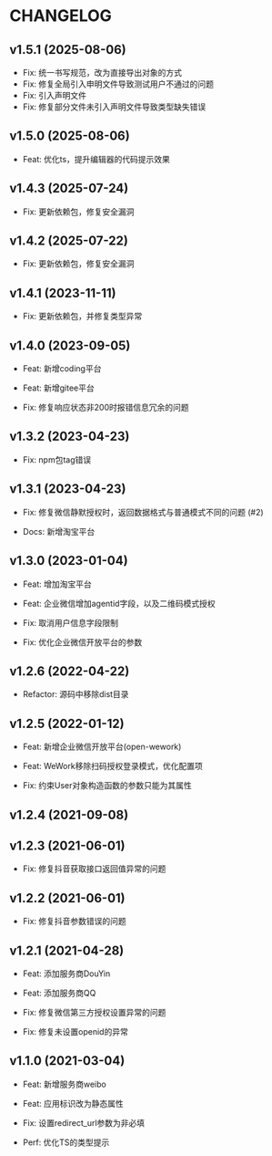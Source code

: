 # CHANGELOG


## v1.5.1 (2025-08-06)

- Fix: 统一书写规范，改为直接导出对象的方式
- Fix: 修复全局引入申明文件导致测试用户不通过的问题
- Fix: 引入声明文件
- Fix: 修复部分文件未引入声明文件导致类型缺失错误

## v1.5.0 (2025-08-06)

- Feat: 优化ts，提升编辑器的代码提示效果

## v1.4.3 (2025-07-24)

- Fix: 更新依赖包，修复安全漏洞

## v1.4.2 (2025-07-22)

- Fix: 更新依赖包，修复安全漏洞

## v1.4.1 (2023-11-11)

- Fix: 更新依赖包，并修复类型异常

## v1.4.0 (2023-09-05)

- Feat: 新增coding平台
- Feat: 新增gitee平台

- Fix: 修复响应状态非200时报错信息冗余的问题

## v1.3.2 (2023-04-23)

- Fix: npm包tag错误

## v1.3.1 (2023-04-23)

- Fix: 修复微信静默授权时，返回数据格式与普通模式不同的问题 (#2)

- Docs: 新增淘宝平台

## v1.3.0 (2023-01-04)

- Feat: 增加淘宝平台
- Feat: 企业微信增加agentid字段，以及二维码模式授权

- Fix: 取消用户信息字段限制
- Fix: 优化企业微信开放平台的参数

## v1.2.6 (2022-04-22)

- Refactor: 源码中移除dist目录

## v1.2.5 (2022-01-12)

- Feat: 新增企业微信开放平台(open-wework)
- Feat: WeWork移除扫码授权登录模式，优化配置项

- Fix: 约束User对象构造函数的参数只能为其属性

## v1.2.4 (2021-09-08)

## v1.2.3 (2021-06-01)

- Fix: 修复抖音获取接口返回值异常的问题

## v1.2.2 (2021-06-01)

- Fix: 修复抖音参数错误的问题

## v1.2.1 (2021-04-28)

- Feat: 添加服务商DouYin
- Feat: 添加服务商QQ

- Fix: 修复微信第三方授权设置异常的问题
- Fix: 修复未设置openid的异常

## v1.1.0 (2021-03-04)

- Feat: 新增服务商weibo
- Feat: 应用标识改为静态属性

- Fix: 设置redirect_url参数为非必填

- Perf: 优化TS的类型提示
